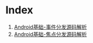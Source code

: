 # Index #
1. <a href="/books/Android基础-事件分发源码解析.md">Android基础-事件分发源码解析</a>
2. <a href="/books/Android基础-焦点分发源码解析.md">Android基础-焦点分发源码解析</a>